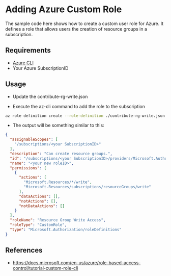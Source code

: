 # Adding Azure Custom Role

The sample code here shows how to create a custom user role for Azure.  It defines a role that allows users the creation of resource groups in a subscription.

## Requirements

- [Azure CLI](https://docs.microsoft.com/en-us/cli/azure/install-azure-cli?view=azure-cli-latest)
- Your Azure SubscriptionID

## Usage

- Update the contribute-rg-write.json

- Execute the az-cli command to add the role to the subscription

``` bash
az role definition create --role-definition ./contribute-rg-write.json
```
- The output will be something similar to this:
``` json
{
  "assignableScopes": [
    "/subscriptions/<your SubscriptionID>"
  ],
  "description": "Can create resource groups.",
  "id": "/subscriptions/<your SubscriptionID>/providers/Microsoft.Authorization/roleDefinitions/<your new roleID>",
  "name": "<your new roleID>",
  "permissions": [
    {
      "actions": [
        "Microsoft.Resources/*/write",
        "Microsoft.Resources/subscriptions/resourceGroups/write"
      ],
      "dataActions": [],
      "notActions": [],
      "notDataActions": []
    }
  ],
  "roleName": "Resource Group Write Access",
  "roleType": "CustomRole",
  "type": "Microsoft.Authorization/roleDefinitions"
}
```

## References
- https://docs.microsoft.com/en-us/azure/role-based-access-control/tutorial-custom-role-cli